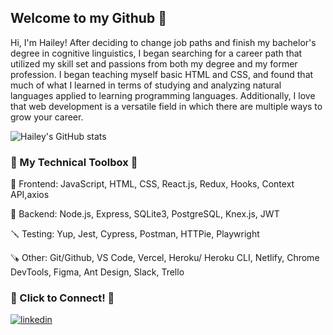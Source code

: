 ## Welcome to my Github 👋   

Hi, I'm Hailey! After deciding to change job paths and finish my bachelor's degree in cognitive linguistics, I began searching for a career path that utilized my skill set and passions from both my degree and my former profession. I began teaching myself basic HTML and CSS, and found that much of what I learned in terms of studying and analyzing natural languages applied to learning programming languages. Additionally, I love that web development is a versatile field in which there are multiple ways to grow your career. 

![Hailey's GitHub stats](https://github-readme-stats.vercel.app/api?username=magoha01&show_icons=true&theme=tokyonight)


### 🧰 My Technical Toolbox 🧰

🔨  Frontend: JavaScript, HTML, CSS, React.js, Redux, Hooks, Context API,axios <br> 

🔧 Backend: Node.js, Express, SQLite3, PostgreSQL, Knex.js, JWT <br> 

🪛 Testing:  Yup, Jest, Cypress, Postman, HTTPie, Playwright <br>

🪚 Other: Git/Github, VS Code, Vercel,  Heroku/ Heroku CLI,  Netlify, Chrome DevTools,  Figma, Ant Design, Slack, Trello <br>


### 🔗 Click to Connect! 🔗

[![linkedin](https://img.icons8.com/fluency/96/linkedin.png)][1]

[1]: http://www.linkedin.com/in/hailey-magoline

<!--
**magoha01/magoha01** is a ✨ _special_ ✨ repository because its `README.md` (this file) appears on your GitHub profile.

Here are some ideas to get you started:

- 🔭 I’m currently working on ...
- 🌱 I’m currently learning ...
- 👯 I’m looking to collaborate on ...
- 🤔 I’m looking for help with ...
- 💬 Ask me about ...

- 😄 Pronouns: ...
- ⚡ Fun fact: ...
-->

